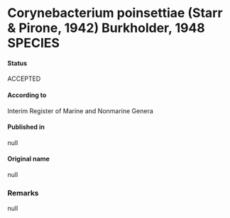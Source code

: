 Corynebacterium poinsettiae (Starr & Pirone, 1942) Burkholder, 1948 SPECIES
=======

#### Status
ACCEPTED

#### According to
Interim Register of Marine and Nonmarine Genera

#### Published in
null

#### Original name
null

### Remarks
null